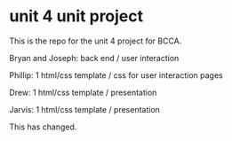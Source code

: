 # unit 4 unit project

This is the repo for the unit 4 project for BCCA.

Bryan and Joseph:
back end / user interaction

Phillip:
1 html/css template / css for user interaction pages

Drew:
1 html/css template / presentation

Jarvis:
1 html/css template / presentation

This has changed.
